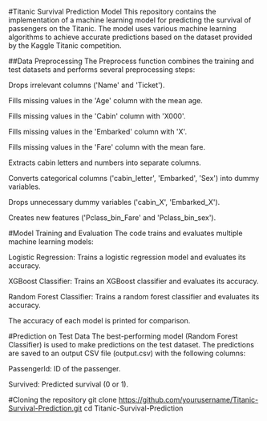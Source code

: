 #Titanic Survival Prediction Model
This repository contains the implementation of a machine learning model for predicting the survival of passengers on the Titanic. The model uses various machine learning algorithms to achieve accurate predictions based on the dataset provided by the Kaggle Titanic competition.

##Data Preprocessing
The Preprocess function combines the training and test datasets and performs several preprocessing steps:

Drops irrelevant columns ('Name' and 'Ticket').

Fills missing values in the 'Age' column with the mean age.

Fills missing values in the 'Cabin' column with 'X000'.

Fills missing values in the 'Embarked' column with 'X'.

Fills missing values in the 'Fare' column with the mean fare.

Extracts cabin letters and numbers into separate columns.

Converts categorical columns ('cabin_letter', 'Embarked', 'Sex') into dummy variables.

Drops unnecessary dummy variables ('cabin_X', 'Embarked_X').

Creates new features ('Pclass_bin_Fare' and 'Pclass_bin_sex').

#Model Training and Evaluation
The code trains and evaluates multiple machine learning models:

Logistic Regression: Trains a logistic regression model and evaluates its accuracy.

XGBoost Classifier: Trains an XGBoost classifier and evaluates its accuracy.

Random Forest Classifier: Trains a random forest classifier and evaluates its accuracy.

The accuracy of each model is printed for comparison.

#Prediction on Test Data
The best-performing model (Random Forest Classifier) is used to make predictions on the test dataset. The predictions are saved to an output CSV file (output.csv) with the following columns:

PassengerId: ID of the passenger.

Survived: Predicted survival (0 or 1).

#Cloning the repository
git clone https://github.com/yourusername/Titanic-Survival-Prediction.git
cd Titanic-Survival-Prediction
